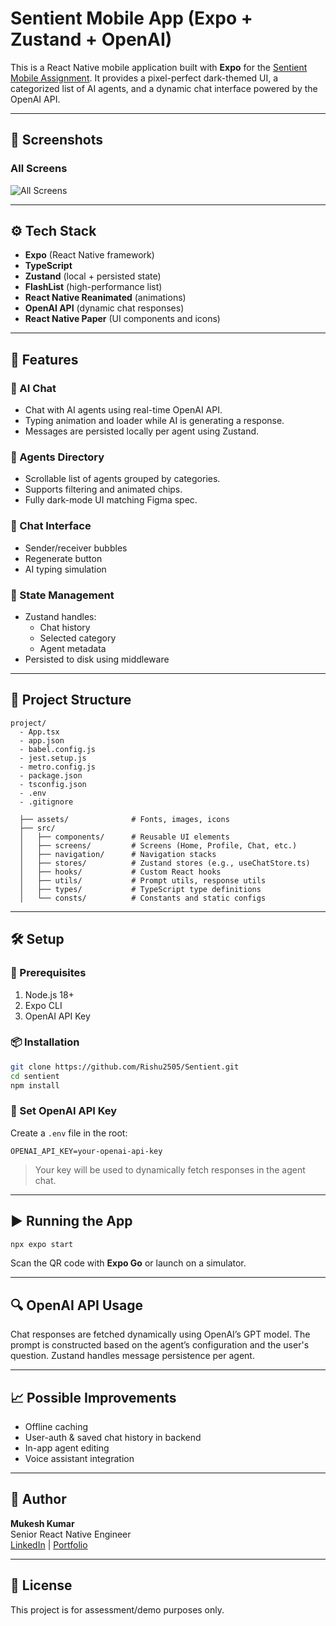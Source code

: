 # Sentient Mobile App (Expo + Zustand + OpenAI)

This is a React Native mobile application built with **Expo** for the [Sentient Mobile Assignment](https://zenith-carol-301.notion.site/Sentient-Mobile-Assignment-210d4609dd4180b48c55ddafc0deb696). It provides a pixel-perfect dark-themed UI, a categorized list of AI agents, and a dynamic chat interface powered by the OpenAI API.

---

## 📸 Screenshots

### All Screens
![All Screens](./assets/images/sentient.gif)

---

## ⚙️ Tech Stack

- **Expo** (React Native framework)
- **TypeScript**
- **Zustand** (local + persisted state)
- **FlashList** (high-performance list)
- **React Native Reanimated** (animations)
- **OpenAI API** (dynamic chat responses)
- **React Native Paper** (UI components and icons)

---

## 🚀 Features

### 🔮 AI Chat
- Chat with AI agents using real-time OpenAI API.
- Typing animation and loader while AI is generating a response.
- Messages are persisted locally per agent using Zustand.

### 🧠 Agents Directory
- Scrollable list of agents grouped by categories.
- Supports filtering and animated chips.
- Fully dark-mode UI matching Figma spec.

### 💬 Chat Interface
- Sender/receiver bubbles
- Regenerate button
- AI typing simulation

### 🧱 State Management
- Zustand handles:
  - Chat history
  - Selected category
  - Agent metadata
- Persisted to disk using middleware

---

## 📁 Project Structure

```
project/
  - App.tsx
  - app.json
  - babel.config.js
  - jest.setup.js
  - metro.config.js
  - package.json
  - tsconfig.json
  - .env
  - .gitignore

  ├── assets/              # Fonts, images, icons
  ├── src/
  │   ├── components/      # Reusable UI elements
  │   ├── screens/         # Screens (Home, Profile, Chat, etc.)
  │   ├── navigation/      # Navigation stacks
  │   ├── stores/          # Zustand stores (e.g., useChatStore.ts)
  │   ├── hooks/           # Custom React hooks
  │   ├── utils/           # Prompt utils, response utils
  │   ├── types/           # TypeScript type definitions
  │   └── consts/          # Constants and static configs
```

---

## 🛠️ Setup

### 🔐 Prerequisites

1. Node.js 18+
2. Expo CLI
3. OpenAI API Key

### 📦 Installation

```bash
git clone https://github.com/Rishu2505/Sentient.git
cd sentient
npm install
```

### 🔑 Set OpenAI API Key

Create a `.env` file in the root:

```env
OPENAI_API_KEY=your-openai-api-key
```

> Your key will be used to dynamically fetch responses in the agent chat.

---

## ▶️ Running the App

```bash
npx expo start
```

Scan the QR code with **Expo Go** or launch on a simulator.

---

## 🔍 OpenAI API Usage

Chat responses are fetched dynamically using OpenAI’s GPT model. The prompt is constructed based on the agent’s configuration and the user's question. Zustand handles message persistence per agent.

---

## 📈 Possible Improvements

- Offline caching
- User-auth & saved chat history in backend
- In-app agent editing
- Voice assistant integration

---

## 👤 Author

**Mukesh Kumar**  
Senior React Native Engineer  
[LinkedIn](https://www.linkedin.com/in/your-profile](https://www.linkedin.com/in/mukesh-kumar-a07453199)) | [Portfolio](https://github.com/your-username](https://portfolio-lake-three-21.vercel.app/))

---

## 📜 License

This project is for assessment/demo purposes only.
